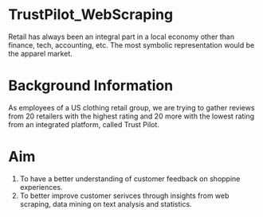 # TrustPilot_WebScraping

Retail has always been an integral part in a local economy other than finance, tech, accounting, etc. The most symbolic representation would be the apparel market.

# Background Information
As employees of a US clothing retail group, we are trying to gather reviews from 20 retailers with the highest rating and 20 more with the lowest rating from an integrated platform, called Trust Pilot. 

# Aim
1. To have a better understanding of customer feedback on shoppine experiences.
2. To better improve customer serivces through insights from web scraping, data mining on text analysis and statistics.
